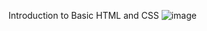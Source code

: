 Introduction to Basic HTML and CSS
![image](https://user-images.githubusercontent.com/106777453/224556363-fa620c7b-dbf0-4db8-81ac-410af4d4d8fc.png)
